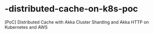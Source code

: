 # -distributed-cache-on-k8s-poc
[PoC] Distributed Cache with Akka Cluster Sharding and Akka HTTP on Kubernetes and AWS
